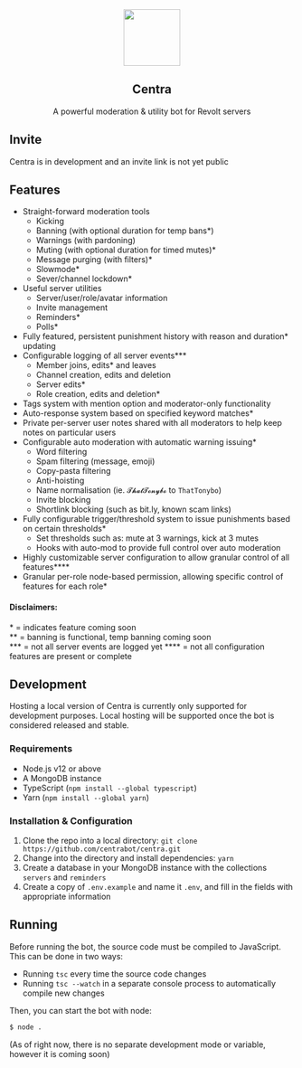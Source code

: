 <div align='center'>
    <img src='https://i.imgur.com/FJe0DmY.png' width='100'>
    <h2>Centra</h2>
    <p>A powerful moderation & utility bot for Revolt servers</p>
</div>

## Invite
Centra is in development and an invite link is not yet public

## Features
- Straight-forward moderation tools
    - Kicking
    - Banning (with optional duration for temp bans*)
    - Warnings (with pardoning)
    - Muting (with optional duration for timed mutes)*
    - Message purging (with filters)*
    - Slowmode*
    - Sever/channel lockdown*
- Useful server utilities
    - Server/user/role/avatar information
    - Invite management
    - Reminders*
    - Polls*
- Fully featured, persistent punishment history with reason and duration* updating
- Configurable logging of all server events***
    - Member joins, edits* and leaves
    - Channel creation, edits and deletion
    - Server edits*
    - Role creation, edits and deletion*
- Tags system with mention option and moderator-only functionality
- Auto-response system based on specified keyword matches*
- Private per-server user notes shared with all moderators to help keep notes on particular users
- Configurable auto moderation with automatic warning issuing*
    - Word filtering
    - Spam filtering (message, emoji)
    - Copy-pasta filtering
    - Anti-hoisting
    - Name normalisation (ie. `𝓣𝓱𝓪𝓽𝓣𝓸𝓷𝔂𝓫𝓸` to `ThatTonybo`)
    - Invite blocking
    - Shortlink blocking (such as bit.ly, known scam links)
- Fully configurable trigger/threshold system to issue punishments based on certain thresholds*
    - Set thresholds such as: mute at 3 warnings, kick at 3 mutes
    - Hooks with auto-mod to provide full control over auto moderation
- Highly customizable server configuration to allow granular control of all features****
- Granular per-role node-based permission, allowing specific control of features for each role*

#### Disclaimers:
\* = indicates feature coming soon  
\*\* = banning is functional, temp banning coming soon  
\*\*\* = not all server events are logged yet
\*\*\*\* = not all configuration features are present or complete  

## Development
Hosting a local version of Centra is currently only supported for development purposes. Local hosting will be supported once the bot is considered released and stable.

### Requirements
- Node.js v12 or above
- A MongoDB instance
- TypeScript (`npm install --global typescript`)
- Yarn (`npm install --global yarn`)

### Installation & Configuration
1. Clone the repo into a local directory: `git clone https://github.com/centrabot/centra.git`
2. Change into the directory and install dependencies: `yarn`
3. Create a database in your MongoDB instance with the collections `servers` and `reminders`
4. Create a copy of `.env.example` and name it `.env`, and fill in the fields with appropriate information

## Running
Before running the bot, the source code must be compiled to JavaScript. This can be done in two ways:
- Running `tsc` every time the source code changes
- Running `tsc --watch` in a separate console process to automatically compile new changes

Then, you can start the bot with node:
```bash
$ node .
```

(As of right now, there is no separate development mode or variable, however it is coming soon)